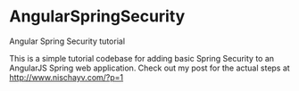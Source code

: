 # AngularSpringSecurity
Angular Spring Security tutorial

This is a simple tutorial codebase for adding basic Spring Security to an AngularJS Spring web application. 
Check out my post for the actual steps at http://www.nischayv.com/?p=1
